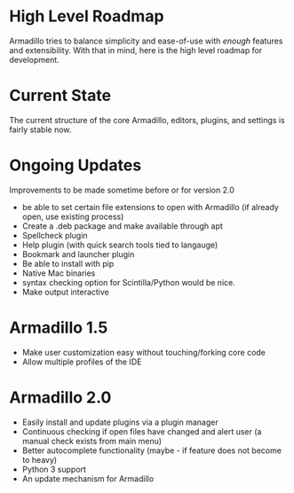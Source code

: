# High Level Roadmap

Armadillo tries to balance simplicity and ease-of-use with *enough* features and extensibility. With that in mind, here is the high level roadmap for development.

# Current State
The current structure of the core Armadillo, editors, plugins, and settings is fairly stable now.

# Ongoing Updates
Improvements to be made sometime before or for version 2.0

- be able to set certain file extensions to open with Armadillo (if already open, use existing process)
- Create a .deb package and make available through apt
- Spellcheck plugin
- Help plugin (with quick search tools tied to langauge)
- Bookmark and launcher plugin
- Be able to install with pip
- Native Mac binaries
- syntax checking option for Scintilla/Python would be nice.
- Make output interactive

# Armadillo 1.5
- Make user customization easy without touching/forking core code
- Allow multiple profiles of the IDE

# Armadillo 2.0
- Easily install and update plugins via a plugin manager
- Continuous checking if open files have changed and alert user (a manual check exists from main menu)
- Better autocomplete functionality (maybe - if feature does not become to heavy)
- Python 3 support
- An update mechanism for Armadillo
